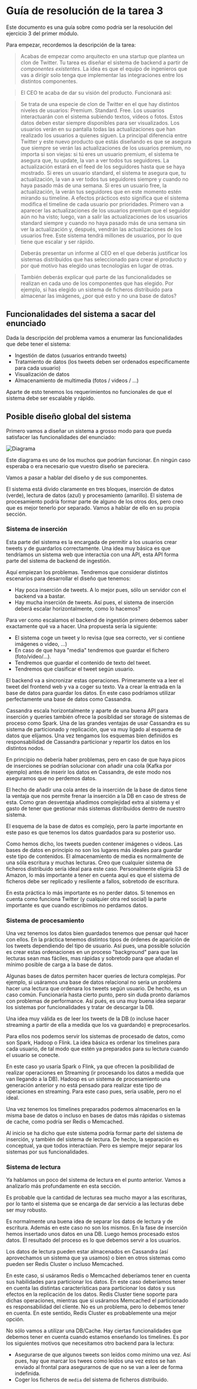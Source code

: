 # Guía de resolución de la tarea 3

Este documento es una guía sobre como podría ser la resolución del ejercicio 3 del primer módulo. 

Para empezar, recordemos la descripción de la tarea: 

> Acabas de empezar como arquitecto en una startup que plantea un clon de Twitter. Tu tarea es diseñar el sistema de backend a partir de _componentes existentes_. La idea es que el equipo de ingenieros que vas a dirigir solo tenga que implementar las integraciones entre los distintos componentes.

> El CEO te acaba de dar su visión del producto. Funcionará así:

> Se trata de una especie de clon de Twitter en el que hay distintos niveles de usuarios:
> Premium.
> Standard.
> Free.
> Los usuarios interactuarán con el sistema subiendo textos, vídeos o fotos. Estos datos deben estar siempre disponibles para ser visualizados.
> Los usuarios verán en su pantalla todas las actualizaciones que han realizado los usuarios a quienes siguen. La principal diferencia entre Twitter y este nuevo producto que estás diseñando es que se asegura que siempre se verán las actualizaciones de los usuarios premium, no importa si son viejas: si tú eres un usuario premium, el sistema te asegura que, tu update, la van a ver todos tus seguidores. La actualización estará en el feed de los seguidores hasta que se haya mostrado.
> Si eres un usuario standard, el sistema te asegura que, tu actualización, la van a ver todos tus seguidores siempre y cuando no haya pasado más de una semana.
> Si eres un usuario free, la actualización, la verán tus seguidores que en este momento estén mirando su timeline.
> A efectos prácticos esto significa que el sistema modifica el timeline de cada usuario por prioridades. Primero van a aparecer las actualizaciones de los usuarios premium que el seguidor aún no ha visto; luego, van a salir las actualizaciones de los usuarios standard siempre y cuando no haya pasado más de una semana sin ver la actualización y, después, vendrán las actualizaciones de los usuarios free.
> Este sistema tendrá millones de usuarios, por lo que tiene que escalar y ser rápido.

> Deberás presentar un informe al CEO en el que deberás justificar los sistemas distribuidos que has seleccionado para crear el producto y por qué motivo has elegido unas tecnologías en lugar de otras.

> También deberás explicar qué parte de las funcionalidades se realizan en cada uno de los componentes que has elegido. Por ejemplo, si has elegido un sistema de ficheros distribuido para almacenar las imágenes, ¿por qué esto y no una base de datos?

## Funcionalidades del sistema a sacar del enunciado

Dada la descripción del problema vamos a enumerar las funcionalidades que debe tener el sistema:

* Ingestión de datos (usuarios entrando tweets)
* Tratamiento de datos (los tweets deben ser ordenados especificamente para cada usuario)
* Visualización de datos
* Almacenamiento de multimedia (fotos / videos / ...)

Aparte de esto tenemos los requerimientos no funcionales de que el sistema debe ser escalable y rápido.

## Posible diseño global del sistema

Primero vamos a diseñar un sistema a grosso modo para que pueda satisfacer las funcionalidades del enunciado:

![Diagrama](img/pr3_1.png)

Este diagrama es uno de los muchos que podrían funcionar. En ningún caso esperaba o era necesario que vuestro diseño se pareciera.

Vamos a pasar a hablar del diseño y de sus componentes.

El sistema está divido claramente en tres bloques, inserción de datos (verde), lectura de datos (azul) y procesamiento (amarillo). El sistema de procesamiento podría formar parte de alguno de los otros dos, pero
creo que es mejor tenerlo por separado. Vamos a hablar de ello en su propia sección.

### Sistema de inserción

Esta parte del sistema es la encargada de permitir a los usuarios crear tweets y de guardarlos correctamente. Una idea muy básica es que tendríamos un sistema web que interactúa con una API, esta API forma parte del sistema de backend de ingestión. 

Aquí empiezan los problemas. Tendremos que considerar distintos escenarios para desarrollar el diseño que tenemos: 

* Hay poca inserción de tweets. A lo mejor pues, sólo un servidor con el backend va a bastar. 
* Hay mucha inserción de tweets. Así pues, el sistema de inserción deberá escalar horizontalmente, como lo hacemos?

Para ver como escalamos el backend de ingestión primero debemos saber exactamente qué va a hacer. Una propuesta sería la siguiente: 

* El sistema coge un tweet y lo revisa (que sea correcto, ver si contiene imágenes o video, ...) 
* En caso de que haya "media" tendremos que guardar el fichero (foto/video/...). 
* Tendremos que guardar el contenido de texto del tweet. 
* Tendremos que clasificar el tweet según usuario. 

El backend va a sincronizar estas operaciones. Primeramente va a leer el tweet del frontend web y va a coger su texto. Va a crear la entrada en la base de datos para guardar los datos. En este caso podríamos utilizar perfectamente una base de datos como Cassandra. 

Cassandra escala horizontalmente y aparte de una buena API para inserción y queries también ofrece la posiblidad ser storage de sistemas de proceso como Spark. Una de las grandes ventajas de usar Cassandra es su sistema de particionado y replicación, que va muy ligado al esquema de datos que elijamos. Una vez tengamos los esquemas bien definidos es responsabilidad de Cassandra particionar y repartir los datos en los distintos nodos.

En principio no debería haber problemas, pero en caso de que haya picos de inserciones se podrían solucionar con añadir una cola (Kafka por ejemplo) antes de inserir los datos en Cassandra, de este modo nos aseguramos que no perdemos datos.

El hecho de añadir una cola antes de la inserción de la base de datos tiene la ventaja que nos permite frenar la inserción a la DB en caso de stress de esta. Como gran desventaja añadimos complejidad extra al sistema y el gasto de tener que gestionar más sistemas distribuidos dentro de nuestro sistema.

El esquema de la base de datos es complejo, pero la parte importante en este paso es que tenemos los datos guardados para su posterior uso.

Como hemos dicho, los tweets pueden contener imágenes o videos. Las bases de datos en principio no son los lugares más ideales para guardar este tipo de contenidos. El almacenamiento de media es normalmente de una sóla escritura y muchas lecturas. Creo que cualquier sistema de ficheros distribuido sería ideal para este caso. Personalmente eligiría S3 de Amazon, lo más importante a tener en cuenta aquí es que el sistema de ficheros debe ser replicado y resiliente a fallos, sobretodo de escritura.

En esta práctica lo más importante es no perder datos. Si tenemos en cuenta como funciona Twitter (y cualquier otra red social) la parte importante es que cuando escribimos no perdamos datos.

### Sistema de procesamiento

Una vez tenemos los datos bien guardados tenemos que pensar qué hacer con ellos. En la práctica tenemos distintos tipos de órdenes de aparición de los tweets dependiendo del tipo de usuario. Así pues, una possible solución es crear estas ordenaciones en un proceso "background" para que las lecturas sean mas fáciles, mas rápidas y sobretodo para que añadan el mínimo posible de carga a la base de datos.

Algunas bases de datos permiten hacer queries de lectura complejas. Por ejemplo, si usáramos una base de datos relacional no sería un problema hacer una lectura que ordenara los tweets según usuario. De hecho, es un caso común. Funcionaría hasta cierto punto, pero sin duda pronto daríamos con problemas de performance. Así pués, es una muy buena idea separar los sistemas por funcionalidades y tratar de descargar la DB.

Una idea muy válida es de leer los tweets de la DB (o incluse hacer streaming a partir de ella a medida que los va guardando) e preprocesarlos.

Para ellos nos podemos servir los sistemas de procesado de datos, como son Spark, Hadoop o Flink. La idea básica es ordenar los timelines para cada usuario, de tal modo que estén ya preparados para su lectura cuando el usuario se conecte.

En este caso yo usaría Spark o Flink, ya que ofrecen la posibilidad de realizar operaciones en Streaming (ir procesando los datos a medida que van llegando a la DB). Hadoop es un sistema de procesamiento una generación anterior y no está pensado para realizar este tipo de operaciones en streaming. Para este caso pues, sería usable, pero no el ideal.

Una vez tenemos los timelines preparados podemos almacenarlos en la misma base de datos o incluso en bases de datos más rápidas o sistemas de cache, como podría ser Redis o Memcached.

Al inicio se ha dicho que este sistema podría formar parte del sistema de inserción, y también del sistema de lectura. De hecho, la separación es conceptual, ya que todos interactúan. Pero es siempre mejor separar los sistemas por sus funcionalidades.

### Sistema de lectura

Ya hablamos un poco del sistema de lectura en el punto anterior. Vamos a analizarlo más profundamente en esta sección.

Es probable que la cantidad de lecturas sea mucho mayor a las escrituras, por lo tanto el sistema que se encarga de dar servicio a las lecturas debe ser muy robusto.

Es normalmente una buena idea de separar los datos de lectura y de escritura. Además en este caso no son los mismos. En la fase de inserción hemos insertado unos datos en una DB. Luego hemos procesado estos datos. El resultado del proceso es lo que debemos servir a los usuarios.

Los datos de lectura pueden estar almacenados en Cassandra (así aprovechamos un sistema que ya usamos) o bien en otros sistemas como pueden ser Redis Cluster o incluso Memcached.

En este caso, si usáramos Redis o Memcached deberíamos tener en cuenta sus habilidades para particionar los datos. En este caso deberíamos tener en cuenta las distintas características para particionar los datos y sus efectos en la replicación de los datos. Redis Cluster tiene soporte para dichas operaciones, mientras que si usáramos Memcached el particionado es responsabilidad del cliente. No es un problema, pero lo debemos tener en cuenta. En este sentido, Redis Cluster es probablemente una mejor opción.

No sólo vamos a utilizar una DB/Cache. Hay ciertas funcionalidades que debemos tener en cuenta cuando estamos enseñando los timelines. Es por los siguientes motivos que necesitamos otro backend para la lectura:

* Asegurarse de que algunos tweets son leídos como mínimo una vez. Así pues, hay que marcar los twees como leídos una vez estos se han enviado al frontal para asegurarnos de que no se van a leer de forma indefinida.
* Coger los ficheros de `media` del sistema de ficheros distribuido.


